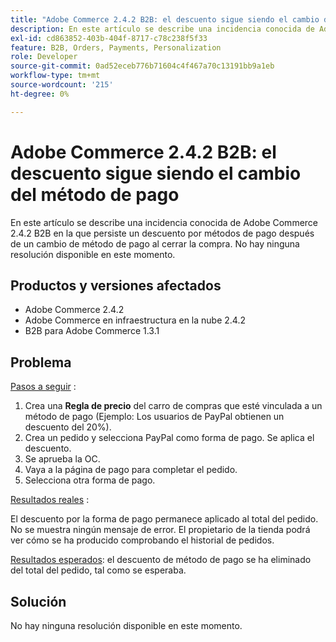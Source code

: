 ```yaml
---
title: "Adobe Commerce 2.4.2 B2B: el descuento sigue siendo el cambio del método de pago"
description: En este artículo se describe una incidencia conocida de Adobe Commerce 2.4.2 B2B en la que persiste un descuento por métodos de pago después de un cambio de método de pago al cerrar la compra. No hay ninguna resolución disponible en este momento.
exl-id: cd863852-403b-404f-8717-c78c238f5f33
feature: B2B, Orders, Payments, Personalization
role: Developer
source-git-commit: 0ad52eceb776b71604c4f467a70c13191bb9a1eb
workflow-type: tm+mt
source-wordcount: '215'
ht-degree: 0%

---
```


# Adobe Commerce 2.4.2 B2B: el descuento sigue siendo el cambio del método de pago

En este artículo se describe una incidencia conocida de Adobe Commerce 2.4.2 B2B en la que persiste un descuento por métodos de pago después de un cambio de método de pago al cerrar la compra. No hay ninguna resolución disponible en este momento.

## Productos y versiones afectados

* Adobe Commerce 2.4.2
* Adobe Commerce en infraestructura en la nube 2.4.2
* B2B para Adobe Commerce 1.3.1


## Problema

<u>Pasos a seguir</u> :

1. Crea una **Regla de precio** del carro de compras que esté vinculada a un método de pago (Ejemplo: Los usuarios de PayPal obtienen un descuento del 20%).
1. Crea un pedido y selecciona PayPal como forma de pago. Se aplica el descuento.
1. Se aprueba la OC.
1. Vaya a la página de pago para completar el pedido.
1. Selecciona otra forma de pago.

<u>Resultados reales</u> :

El descuento por la forma de pago permanece aplicado al total del pedido.  No se muestra ningún mensaje de error. El propietario de la tienda podrá ver cómo se ha producido comprobando el historial de pedidos.

<u>Resultados esperados</u>: el descuento de método de pago se ha eliminado del total del pedido, tal como se esperaba.

## Solución

No hay ninguna resolución disponible en este momento.
